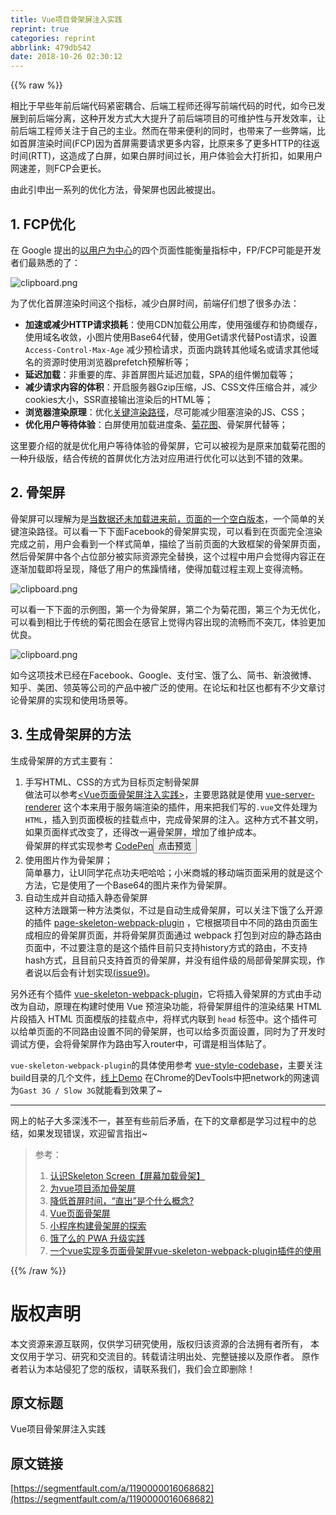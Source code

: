 ```yaml
---
title: Vue项目骨架屏注入实践
reprint: true
categories: reprint
abbrlink: 479db542
date: 2018-10-26 02:30:12
---
```


{{% raw %}}
<p>&#x76F8;&#x6BD4;&#x4E8E;&#x65E9;&#x4E9B;&#x5E74;&#x524D;&#x540E;&#x7AEF;&#x4EE3;&#x7801;&#x7D27;&#x5BC6;&#x8026;&#x5408;&#x3001;&#x540E;&#x7AEF;&#x5DE5;&#x7A0B;&#x5E08;&#x8FD8;&#x5F97;&#x5199;&#x524D;&#x7AEF;&#x4EE3;&#x7801;&#x7684;&#x65F6;&#x4EE3;&#xFF0C;&#x5982;&#x4ECA;&#x5DF2;&#x53D1;&#x5C55;&#x5230;&#x524D;&#x540E;&#x7AEF;&#x5206;&#x79BB;&#xFF0C;&#x8FD9;&#x79CD;&#x5F00;&#x53D1;&#x65B9;&#x5F0F;&#x5927;&#x5927;&#x63D0;&#x5347;&#x4E86;&#x524D;&#x540E;&#x7AEF;&#x9879;&#x76EE;&#x7684;&#x53EF;&#x7EF4;&#x62A4;&#x6027;&#x4E0E;&#x5F00;&#x53D1;&#x6548;&#x7387;&#xFF0C;&#x8BA9;&#x524D;&#x540E;&#x7AEF;&#x5DE5;&#x7A0B;&#x5E08;&#x5173;&#x6CE8;&#x4E8E;&#x81EA;&#x5DF1;&#x7684;&#x4E3B;&#x4E1A;&#x3002;&#x7136;&#x800C;&#x5728;&#x5E26;&#x6765;&#x4FBF;&#x5229;&#x7684;&#x540C;&#x65F6;&#xFF0C;&#x4E5F;&#x5E26;&#x6765;&#x4E86;&#x4E00;&#x4E9B;&#x5F0A;&#x7AEF;&#xFF0C;&#x6BD4;&#x5982;&#x9996;&#x5C4F;&#x6E32;&#x67D3;&#x65F6;&#x95F4;(FCP)&#x56E0;&#x4E3A;&#x9996;&#x5C4F;&#x9700;&#x8981;&#x8BF7;&#x6C42;&#x66F4;&#x591A;&#x5185;&#x5BB9;&#xFF0C;&#x6BD4;&#x539F;&#x6765;&#x591A;&#x4E86;&#x66F4;&#x591A;HTTP&#x7684;&#x5F80;&#x8FD4;&#x65F6;&#x95F4;(RTT)&#xFF0C;&#x8FD9;&#x9020;&#x6210;&#x4E86;&#x767D;&#x5C4F;&#xFF0C;&#x5982;&#x679C;&#x767D;&#x5C4F;&#x65F6;&#x95F4;&#x8FC7;&#x957F;&#xFF0C;&#x7528;&#x6237;&#x4F53;&#x9A8C;&#x4F1A;&#x5927;&#x6253;&#x6298;&#x6263;&#xFF0C;&#x5982;&#x679C;&#x7528;&#x6237;&#x7F51;&#x901F;&#x5DEE;&#xFF0C;&#x5219;FCP&#x4F1A;&#x66F4;&#x957F;&#x3002;</p><p>&#x7531;&#x6B64;&#x5F15;&#x7533;&#x51FA;&#x4E00;&#x7CFB;&#x5217;&#x7684;&#x4F18;&#x5316;&#x65B9;&#x6CD5;&#xFF0C;&#x9AA8;&#x67B6;&#x5C4F;&#x4E5F;&#x56E0;&#x6B64;&#x88AB;&#x63D0;&#x51FA;&#x3002;</p><h2 id="articleHeader0">1. FCP&#x4F18;&#x5316;</h2><p>&#x5728; Google &#x63D0;&#x51FA;&#x7684;<a href="https://developers.google.com/web/updates/2017/06/user-centric-performance-metrics" rel="nofollow noreferrer" target="_blank">&#x4EE5;&#x7528;&#x6237;&#x4E3A;&#x4E2D;&#x5FC3;</a>&#x7684;&#x56DB;&#x4E2A;&#x9875;&#x9762;&#x6027;&#x80FD;&#x8861;&#x91CF;&#x6307;&#x6807;&#x4E2D;&#xFF0C;FP/FCP&#x53EF;&#x80FD;&#x662F;&#x5F00;&#x53D1;&#x8005;&#x4EEC;&#x6700;&#x719F;&#x6089;&#x7684;&#x4E86;&#xFF1A;</p><p><span class="img-wrap"><img data-src="/img/bV6EWE?w=1400&amp;h=488" src="https://static.alili.tech/img/bV6EWE?w=1400&amp;h=488" alt="clipboard.png" title="clipboard.png" style="cursor:pointer;display:inline"></span></p><p>&#x4E3A;&#x4E86;&#x4F18;&#x5316;&#x9996;&#x5C4F;&#x6E32;&#x67D3;&#x65F6;&#x95F4;&#x8FD9;&#x4E2A;&#x6307;&#x6807;&#xFF0C;&#x51CF;&#x5C11;&#x767D;&#x5C4F;&#x65F6;&#x95F4;&#xFF0C;&#x524D;&#x7AEF;&#x4ED4;&#x4EEC;&#x60F3;&#x4E86;&#x5F88;&#x591A;&#x529E;&#x6CD5;&#xFF1A;</p><ul><li><strong>&#x52A0;&#x901F;&#x6216;&#x51CF;&#x5C11;HTTP&#x8BF7;&#x6C42;&#x635F;&#x8017;</strong>&#xFF1A;&#x4F7F;&#x7528;CDN&#x52A0;&#x8F7D;&#x516C;&#x7528;&#x5E93;&#xFF0C;&#x4F7F;&#x7528;&#x5F3A;&#x7F13;&#x5B58;&#x548C;&#x534F;&#x5546;&#x7F13;&#x5B58;&#xFF0C;&#x4F7F;&#x7528;&#x57DF;&#x540D;&#x6536;&#x655B;&#xFF0C;&#x5C0F;&#x56FE;&#x7247;&#x4F7F;&#x7528;Base64&#x4EE3;&#x66FF;&#xFF0C;&#x4F7F;&#x7528;Get&#x8BF7;&#x6C42;&#x4EE3;&#x66FF;Post&#x8BF7;&#x6C42;&#xFF0C;&#x8BBE;&#x7F6E; <code>Access-Control-Max-Age</code> &#x51CF;&#x5C11;&#x9884;&#x68C0;&#x8BF7;&#x6C42;&#xFF0C;&#x9875;&#x9762;&#x5185;&#x8DF3;&#x8F6C;&#x5176;&#x4ED6;&#x57DF;&#x540D;&#x6216;&#x8BF7;&#x6C42;&#x5176;&#x4ED6;&#x57DF;&#x540D;&#x7684;&#x8D44;&#x6E90;&#x65F6;&#x4F7F;&#x7528;&#x6D4F;&#x89C8;&#x5668;prefetch&#x9884;&#x89E3;&#x6790;&#x7B49;&#xFF1B;</li><li><strong>&#x5EF6;&#x8FDF;&#x52A0;&#x8F7D;</strong>&#xFF1A;&#x975E;&#x91CD;&#x8981;&#x7684;&#x5E93;&#x3001;&#x975E;&#x9996;&#x5C4F;&#x56FE;&#x7247;&#x5EF6;&#x8FDF;&#x52A0;&#x8F7D;&#xFF0C;SPA&#x7684;&#x7EC4;&#x4EF6;&#x61D2;&#x52A0;&#x8F7D;&#x7B49;&#xFF1B;</li><li><strong>&#x51CF;&#x5C11;&#x8BF7;&#x6C42;&#x5185;&#x5BB9;&#x7684;&#x4F53;&#x79EF;</strong>&#xFF1A;&#x5F00;&#x542F;&#x670D;&#x52A1;&#x5668;Gzip&#x538B;&#x7F29;&#xFF0C;JS&#x3001;CSS&#x6587;&#x4EF6;&#x538B;&#x7F29;&#x5408;&#x5E76;&#xFF0C;&#x51CF;&#x5C11;cookies&#x5927;&#x5C0F;&#xFF0C;SSR&#x76F4;&#x63A5;&#x8F93;&#x51FA;&#x6E32;&#x67D3;&#x540E;&#x7684;HTML&#x7B49;&#xFF1B;</li><li><strong>&#x6D4F;&#x89C8;&#x5668;&#x6E32;&#x67D3;&#x539F;&#x7406;</strong>&#xFF1A;&#x4F18;&#x5316;<a href="https://segmentfault.com/a/1190000012960187#articleHeader6">&#x5173;&#x952E;&#x6E32;&#x67D3;&#x8DEF;&#x5F84;</a>&#xFF0C;&#x5C3D;&#x53EF;&#x80FD;&#x51CF;&#x5C11;&#x963B;&#x585E;&#x6E32;&#x67D3;&#x7684;JS&#x3001;CSS&#xFF1B;</li><li><strong>&#x4F18;&#x5316;&#x7528;&#x6237;&#x7B49;&#x5F85;&#x4F53;&#x9A8C;</strong>&#xFF1A;&#x767D;&#x5C4F;&#x4F7F;&#x7528;&#x52A0;&#x8F7D;&#x8FDB;&#x5EA6;&#x6761;&#x3001;<a href="http://sherlocked93.club/vue-style-codebase/#/loadingAnimation" rel="nofollow noreferrer" target="_blank">&#x83CA;&#x82B1;&#x56FE;</a>&#x3001;&#x9AA8;&#x67B6;&#x5C4F;&#x4EE3;&#x66FF;&#x7B49;&#xFF1B;</li></ul><p>&#x8FD9;&#x91CC;&#x8981;&#x4ECB;&#x7ECD;&#x7684;&#x5C31;&#x662F;&#x4F18;&#x5316;&#x7528;&#x6237;&#x7B49;&#x5F85;&#x4F53;&#x9A8C;&#x7684;&#x9AA8;&#x67B6;&#x5C4F;&#xFF0C;&#x5B83;&#x53EF;&#x4EE5;&#x88AB;&#x89C6;&#x4E3A;&#x662F;&#x539F;&#x6765;&#x52A0;&#x8F7D;&#x83CA;&#x82B1;&#x56FE;&#x7684;&#x4E00;&#x79CD;&#x5347;&#x7EA7;&#x7248;&#xFF0C;&#x7ED3;&#x5408;&#x4F20;&#x7EDF;&#x7684;&#x9996;&#x5C4F;&#x4F18;&#x5316;&#x65B9;&#x6CD5;&#x5BF9;&#x5E94;&#x7528;&#x8FDB;&#x884C;&#x4F18;&#x5316;&#x53EF;&#x4EE5;&#x8FBE;&#x5230;&#x4E0D;&#x9519;&#x7684;&#x6548;&#x679C;&#x3002;</p><h2 id="articleHeader1">2. &#x9AA8;&#x67B6;&#x5C4F;</h2><p>&#x9AA8;&#x67B6;&#x5C4F;&#x53EF;&#x4EE5;&#x7406;&#x89E3;&#x4E3A;&#x662F;<a href="https://www.lukew.com/ff/entry.asp?1797" rel="nofollow noreferrer" target="_blank">&#x5F53;&#x6570;&#x636E;&#x8FD8;&#x672A;&#x52A0;&#x8F7D;&#x8FDB;&#x6765;&#x524D;&#xFF0C;&#x9875;&#x9762;&#x7684;&#x4E00;&#x4E2A;&#x7A7A;&#x767D;&#x7248;&#x672C;</a>&#xFF0C;&#x4E00;&#x4E2A;&#x7B80;&#x5355;&#x7684;&#x5173;&#x952E;&#x6E32;&#x67D3;&#x8DEF;&#x5F84;&#x3002;&#x53EF;&#x4EE5;&#x770B;&#x4E00;&#x4E0B;&#x4E0B;&#x9762;Facebook&#x7684;&#x9AA8;&#x67B6;&#x5C4F;&#x5B9E;&#x73B0;&#xFF0C;&#x53EF;&#x4EE5;&#x770B;&#x5230;&#x5728;&#x9875;&#x9762;&#x5B8C;&#x5168;&#x6E32;&#x67D3;&#x5B8C;&#x6210;&#x4E4B;&#x524D;&#xFF0C;&#x7528;&#x6237;&#x4F1A;&#x770B;&#x5230;&#x4E00;&#x4E2A;&#x6837;&#x5F0F;&#x7B80;&#x5355;&#xFF0C;&#x63CF;&#x7ED8;&#x4E86;&#x5F53;&#x524D;&#x9875;&#x9762;&#x7684;&#x5927;&#x81F4;&#x6846;&#x67B6;&#x7684;&#x9AA8;&#x67B6;&#x5C4F;&#x9875;&#x9762;&#xFF0C;&#x7136;&#x540E;&#x9AA8;&#x67B6;&#x5C4F;&#x4E2D;&#x5404;&#x4E2A;&#x5360;&#x4F4D;&#x90E8;&#x5206;&#x88AB;&#x5B9E;&#x9645;&#x8D44;&#x6E90;&#x5B8C;&#x5168;&#x66FF;&#x6362;&#xFF0C;&#x8FD9;&#x4E2A;&#x8FC7;&#x7A0B;&#x4E2D;&#x7528;&#x6237;&#x4F1A;&#x89C9;&#x5F97;&#x5185;&#x5BB9;&#x6B63;&#x5728;&#x9010;&#x6E10;&#x52A0;&#x8F7D;&#x5373;&#x5C06;&#x5448;&#x73B0;&#xFF0C;&#x964D;&#x4F4E;&#x4E86;&#x7528;&#x6237;&#x7684;&#x7126;&#x8E81;&#x60C5;&#x7EEA;&#xFF0C;&#x4F7F;&#x5F97;&#x52A0;&#x8F7D;&#x8FC7;&#x7A0B;&#x4E3B;&#x89C2;&#x4E0A;&#x53D8;&#x5F97;&#x6D41;&#x7545;&#x3002;</p><p><span class="img-wrap"><img data-src="/img/bVbfAmn?w=388&amp;h=668" src="https://static.alili.tech/img/bVbfAmn?w=388&amp;h=668" alt="clipboard.png" title="clipboard.png" style="cursor:pointer;display:inline"></span></p><p>&#x53EF;&#x4EE5;&#x770B;&#x4E00;&#x4E0B;&#x4E0B;&#x9762;&#x7684;&#x793A;&#x4F8B;&#x56FE;&#xFF0C;&#x7B2C;&#x4E00;&#x4E2A;&#x4E3A;&#x9AA8;&#x67B6;&#x5C4F;&#xFF0C;&#x7B2C;&#x4E8C;&#x4E2A;&#x4E3A;&#x83CA;&#x82B1;&#x56FE;&#xFF0C;&#x7B2C;&#x4E09;&#x4E2A;&#x4E3A;&#x65E0;&#x4F18;&#x5316;&#xFF0C;&#x53EF;&#x4EE5;&#x770B;&#x5230;&#x76F8;&#x6BD4;&#x4E8E;&#x4F20;&#x7EDF;&#x7684;&#x83CA;&#x82B1;&#x56FE;&#x4F1A;&#x5728;&#x611F;&#x5B98;&#x4E0A;&#x89C9;&#x5F97;&#x5185;&#x5BB9;&#x51FA;&#x73B0;&#x7684;&#x6D41;&#x7545;&#x800C;&#x4E0D;&#x7A81;&#x5140;&#xFF0C;&#x4F53;&#x9A8C;&#x66F4;&#x52A0;&#x4F18;&#x826F;&#x3002;</p><p><span class="img-wrap"><img data-src="/img/bVbfAmo?w=830&amp;h=411" src="https://static.alili.tech/img/bVbfAmo?w=830&amp;h=411" alt="clipboard.png" title="clipboard.png" style="cursor:pointer;display:inline"></span></p><p>&#x5982;&#x4ECA;&#x8FD9;&#x9879;&#x6280;&#x672F;&#x5DF2;&#x7ECF;&#x5728;Facebook&#x3001;Google&#x3001;&#x652F;&#x4ED8;&#x5B9D;&#x3001;&#x997F;&#x4E86;&#x4E48;&#x3001;&#x7B80;&#x4E66;&#x3001;&#x65B0;&#x6D6A;&#x5FAE;&#x535A;&#x3001;&#x77E5;&#x4E4E;&#x3001;&#x7F8E;&#x56E2;&#x3001;&#x9886;&#x82F1;&#x7B49;&#x516C;&#x53F8;&#x7684;&#x4EA7;&#x54C1;&#x4E2D;&#x88AB;&#x5E7F;&#x6CDB;&#x7684;&#x4F7F;&#x7528;&#x3002;&#x5728;&#x8BBA;&#x575B;&#x548C;&#x793E;&#x533A;&#x4E5F;&#x90FD;&#x6709;&#x4E0D;&#x5C11;&#x6587;&#x7AE0;&#x8BA8;&#x8BBA;&#x9AA8;&#x67B6;&#x5C4F;&#x7684;&#x5B9E;&#x73B0;&#x548C;&#x4F7F;&#x7528;&#x573A;&#x666F;&#x7B49;&#x3002;</p><h2 id="articleHeader2">3. &#x751F;&#x6210;&#x9AA8;&#x67B6;&#x5C4F;&#x7684;&#x65B9;&#x6CD5;</h2><p>&#x751F;&#x6210;&#x9AA8;&#x67B6;&#x5C4F;&#x7684;&#x65B9;&#x5F0F;&#x4E3B;&#x8981;&#x6709;&#xFF1A;</p><ol><li>&#x624B;&#x5199;HTML&#x3001;CSS&#x7684;&#x65B9;&#x5F0F;&#x4E3A;&#x76EE;&#x6807;&#x9875;&#x5B9A;&#x5236;&#x9AA8;&#x67B6;&#x5C4F;<br>&#x505A;&#x6CD5;&#x53EF;&#x4EE5;&#x53C2;&#x8003;<a href="https://segmentfault.com/a/1190000014832185">&lt;Vue&#x9875;&#x9762;&#x9AA8;&#x67B6;&#x5C4F;&#x6CE8;&#x5165;&#x5B9E;&#x8DF5;&gt;</a>&#xFF0C;&#x4E3B;&#x8981;&#x601D;&#x8DEF;&#x5C31;&#x662F;&#x4F7F;&#x7528; <a href="https://ssr.vuejs.org/zh/api/" rel="nofollow noreferrer" target="_blank">vue-server-renderer</a> &#x8FD9;&#x4E2A;&#x672C;&#x6765;&#x7528;&#x4E8E;&#x670D;&#x52A1;&#x7AEF;&#x6E32;&#x67D3;&#x7684;&#x63D2;&#x4EF6;&#xFF0C;&#x7528;&#x6765;&#x628A;&#x6211;&#x4EEC;&#x5199;&#x7684;<code>.vue</code>&#x6587;&#x4EF6;&#x5904;&#x7406;&#x4E3A;<code>HTML</code>&#xFF0C;&#x63D2;&#x5165;&#x5230;&#x9875;&#x9762;&#x6A21;&#x677F;&#x7684;&#x6302;&#x8F7D;&#x70B9;&#x4E2D;&#xFF0C;&#x5B8C;&#x6210;&#x9AA8;&#x67B6;&#x5C4F;&#x7684;&#x6CE8;&#x5165;&#x3002;&#x8FD9;&#x79CD;&#x65B9;&#x5F0F;&#x4E0D;&#x751A;&#x6587;&#x660E;&#xFF0C;&#x5982;&#x679C;&#x9875;&#x9762;&#x6837;&#x5F0F;&#x6539;&#x53D8;&#x4E86;&#xFF0C;&#x8FD8;&#x5F97;&#x6539;&#x4E00;&#x904D;&#x9AA8;&#x67B6;&#x5C4F;&#xFF0C;&#x589E;&#x52A0;&#x4E86;&#x7EF4;&#x62A4;&#x6210;&#x672C;&#x3002;<br>&#x9AA8;&#x67B6;&#x5C4F;&#x7684;&#x6837;&#x5F0F;&#x5B9E;&#x73B0;&#x53C2;&#x8003; <a href="https://codepen.io/janily/pen/rGqQgJ" rel="nofollow noreferrer" target="_blank">CodePen</a><button class="btn btn-xs btn-default ml10 preview" data-url="janily/pen/rGqQgJ" data-typeid="3">&#x70B9;&#x51FB;&#x9884;&#x89C8;</button></li><li>&#x4F7F;&#x7528;&#x56FE;&#x7247;&#x4F5C;&#x4E3A;&#x9AA8;&#x67B6;&#x5C4F;&#xFF1B;<br>&#x7B80;&#x5355;&#x66B4;&#x529B;&#xFF0C;&#x8BA9;UI&#x540C;&#x5B66;&#x82B1;&#x70B9;&#x529F;&#x592B;&#x5427;&#x54C8;&#x54C8;&#xFF1B;&#x5C0F;&#x7C73;&#x5546;&#x57CE;&#x7684;&#x79FB;&#x52A8;&#x7AEF;&#x9875;&#x9762;&#x91C7;&#x7528;&#x7684;&#x5C31;&#x662F;&#x8FD9;&#x4E2A;&#x65B9;&#x6CD5;&#xFF0C;&#x5B83;&#x662F;&#x4F7F;&#x7528;&#x4E86;&#x4E00;&#x4E2A;Base64&#x7684;&#x56FE;&#x7247;&#x6765;&#x4F5C;&#x4E3A;&#x9AA8;&#x67B6;&#x5C4F;&#x3002;</li><li>&#x81EA;&#x52A8;&#x751F;&#x6210;&#x5E76;&#x81EA;&#x52A8;&#x63D2;&#x5165;&#x9759;&#x6001;&#x9AA8;&#x67B6;&#x5C4F;<br>&#x8FD9;&#x79CD;&#x65B9;&#x6CD5;&#x8DDF;&#x7B2C;&#x4E00;&#x79CD;&#x65B9;&#x6CD5;&#x7C7B;&#x4F3C;&#xFF0C;&#x4E0D;&#x8FC7;&#x662F;&#x81EA;&#x52A8;&#x751F;&#x6210;&#x9AA8;&#x67B6;&#x5C4F;&#xFF0C;&#x53EF;&#x4EE5;&#x5173;&#x6CE8;&#x4E0B;&#x997F;&#x4E86;&#x4E48;&#x5F00;&#x6E90;&#x7684;&#x63D2;&#x4EF6; <a href="https://github.com/ElemeFE/page-skeleton-webpack-plugin" rel="nofollow noreferrer" target="_blank">page-skeleton-webpack-plugin</a> &#xFF0C;&#x5B83;&#x6839;&#x636E;&#x9879;&#x76EE;&#x4E2D;&#x4E0D;&#x540C;&#x7684;&#x8DEF;&#x7531;&#x9875;&#x9762;&#x751F;&#x6210;&#x76F8;&#x5E94;&#x7684;&#x9AA8;&#x67B6;&#x5C4F;&#x9875;&#x9762;&#xFF0C;&#x5E76;&#x5C06;&#x9AA8;&#x67B6;&#x5C4F;&#x9875;&#x9762;&#x901A;&#x8FC7; webpack &#x6253;&#x5305;&#x5230;&#x5BF9;&#x5E94;&#x7684;&#x9759;&#x6001;&#x8DEF;&#x7531;&#x9875;&#x9762;&#x4E2D;&#xFF0C;&#x4E0D;&#x8FC7;&#x8981;&#x6CE8;&#x610F;&#x7684;&#x662F;&#x8FD9;&#x4E2A;&#x63D2;&#x4EF6;&#x76EE;&#x524D;&#x53EA;&#x652F;&#x6301;history&#x65B9;&#x5F0F;&#x7684;&#x8DEF;&#x7531;&#xFF0C;&#x4E0D;&#x652F;&#x6301;hash&#x65B9;&#x5F0F;&#xFF0C;&#x4E14;&#x76EE;&#x524D;&#x53EA;&#x652F;&#x6301;&#x9996;&#x9875;&#x7684;&#x9AA8;&#x67B6;&#x5C4F;&#xFF0C;&#x5E76;&#x6CA1;&#x6709;&#x7EC4;&#x4EF6;&#x7EA7;&#x7684;&#x5C40;&#x90E8;&#x9AA8;&#x67B6;&#x5C4F;&#x5B9E;&#x73B0;&#xFF0C;&#x4F5C;&#x8005;&#x8BF4;&#x4EE5;&#x540E;&#x4F1A;&#x6709;&#x8BA1;&#x5212;&#x5B9E;&#x73B0;<a href="https://github.com/ElemeFE/page-skeleton-webpack-plugin/issues/9" rel="nofollow noreferrer" target="_blank">(issue9)</a>&#x3002;</li></ol><p>&#x53E6;&#x5916;&#x8FD8;&#x6709;&#x4E2A;&#x63D2;&#x4EF6; <a href="https://github.com/lavas-project/vue-skeleton-webpack-plugin" rel="nofollow noreferrer" target="_blank">vue-skeleton-webpack-plugin</a>&#xFF0C;&#x5B83;&#x5C06;&#x63D2;&#x5165;&#x9AA8;&#x67B6;&#x5C4F;&#x7684;&#x65B9;&#x5F0F;&#x7531;&#x624B;&#x52A8;&#x6539;&#x4E3A;&#x81EA;&#x52A8;&#xFF0C;&#x539F;&#x7406;&#x5728;&#x6784;&#x5EFA;&#x65F6;&#x4F7F;&#x7528; Vue &#x9884;&#x6E32;&#x67D3;&#x529F;&#x80FD;&#xFF0C;&#x5C06;&#x9AA8;&#x67B6;&#x5C4F;&#x7EC4;&#x4EF6;&#x7684;&#x6E32;&#x67D3;&#x7ED3;&#x679C; HTML &#x7247;&#x6BB5;&#x63D2;&#x5165; HTML &#x9875;&#x9762;&#x6A21;&#x7248;&#x7684;&#x6302;&#x8F7D;&#x70B9;&#x4E2D;&#xFF0C;&#x5C06;&#x6837;&#x5F0F;&#x5185;&#x8054;&#x5230; <code>head</code> &#x6807;&#x7B7E;&#x4E2D;&#x3002;&#x8FD9;&#x4E2A;&#x63D2;&#x4EF6;&#x53EF;&#x4EE5;&#x7ED9;&#x5355;&#x9875;&#x9762;&#x7684;&#x4E0D;&#x540C;&#x8DEF;&#x7531;&#x8BBE;&#x7F6E;&#x4E0D;&#x540C;&#x7684;&#x9AA8;&#x67B6;&#x5C4F;&#xFF0C;&#x4E5F;&#x53EF;&#x4EE5;&#x7ED9;&#x591A;&#x9875;&#x9762;&#x8BBE;&#x7F6E;&#xFF0C;&#x540C;&#x65F6;&#x4E3A;&#x4E86;&#x5F00;&#x53D1;&#x65F6;&#x8C03;&#x8BD5;&#x65B9;&#x4FBF;&#xFF0C;&#x4F1A;&#x5C06;&#x9AA8;&#x67B6;&#x5C4F;&#x4F5C;&#x4E3A;&#x8DEF;&#x7531;&#x5199;&#x5165;router&#x4E2D;&#xFF0C;&#x53EF;&#x8C13;&#x662F;&#x76F8;&#x5F53;&#x4F53;&#x8D34;&#x4E86;&#x3002;</p><p><code>vue-skeleton-webpack-plugin</code>&#x7684;&#x5177;&#x4F53;&#x4F7F;&#x7528;&#x53C2;&#x8003; <a href="https://github.com/SHERlocked93/vue-style-codebase" rel="nofollow noreferrer" target="_blank">vue-style-codebase</a>&#xFF0C;&#x4E3B;&#x8981;&#x5173;&#x6CE8;build&#x76EE;&#x5F55;&#x7684;&#x51E0;&#x4E2A;&#x6587;&#x4EF6;&#xFF0C;<a href="http://sherlocked93.club/vue-style-codebase/" rel="nofollow noreferrer" target="_blank">&#x7EBF;&#x4E0A;Demo</a> &#x5728;Chrome&#x7684;DevTools&#x4E2D;&#x628A;network&#x7684;&#x7F51;&#x901F;&#x8C03;&#x4E3A;<code>Gast 3G / Slow 3G</code>&#x5C31;&#x80FD;&#x770B;&#x5230;&#x6548;&#x679C;&#x4E86;~</p><hr><p>&#x7F51;&#x4E0A;&#x7684;&#x5E16;&#x5B50;&#x5927;&#x591A;&#x6DF1;&#x6D45;&#x4E0D;&#x4E00;&#xFF0C;&#x751A;&#x81F3;&#x6709;&#x4E9B;&#x524D;&#x540E;&#x77DB;&#x76FE;&#xFF0C;&#x5728;&#x4E0B;&#x7684;&#x6587;&#x7AE0;&#x90FD;&#x662F;&#x5B66;&#x4E60;&#x8FC7;&#x7A0B;&#x4E2D;&#x7684;&#x603B;&#x7ED3;&#xFF0C;&#x5982;&#x679C;&#x53D1;&#x73B0;&#x9519;&#x8BEF;&#xFF0C;&#x6B22;&#x8FCE;&#x7559;&#x8A00;&#x6307;&#x51FA;~</p><blockquote><p>&#x53C2;&#x8003;&#xFF1A;</p><ol><li><a href="https://juejin.im/post/59ef52226fb9a0451543135f" rel="nofollow noreferrer" target="_blank">&#x8BA4;&#x8BC6;Skeleton Screen&#x3010;&#x5C4F;&#x5E55;&#x52A0;&#x8F7D;&#x9AA8;&#x67B6;&#x3011;</a></li><li><a href="https://xiaoiver.github.io/coding/2017/07/30/%E4%B8%BAvue%E9%A1%B9%E7%9B%AE%E6%B7%BB%E5%8A%A0%E9%AA%A8%E6%9E%B6%E5%B1%8F.html" rel="nofollow noreferrer" target="_blank">&#x4E3A;vue&#x9879;&#x76EE;&#x6DFB;&#x52A0;&#x9AA8;&#x67B6;&#x5C4F;</a></li><li><a href="https://www.cnblogs.com/vajoy/p/5079943.html" rel="nofollow noreferrer" target="_blank">&#x964D;&#x4F4E;&#x9996;&#x5C4F;&#x65F6;&#x95F4;&#xFF0C;&#x201C;&#x76F4;&#x51FA;&#x201D;&#x662F;&#x4E2A;&#x4EC0;&#x4E48;&#x6982;&#x5FF5;?</a></li><li><a href="https://segmentfault.com/a/1190000014963269">Vue&#x9875;&#x9762;&#x9AA8;&#x67B6;&#x5C4F;</a></li><li><a href="https://segmentfault.com/a/1190000015876164" target="_blank">&#x5C0F;&#x7A0B;&#x5E8F;&#x6784;&#x5EFA;&#x9AA8;&#x67B6;&#x5C4F;&#x7684;&#x63A2;&#x7D22;</a></li><li><a href="https://huangxuan.me/2017/07/12/upgrading-eleme-to-pwa/" rel="nofollow noreferrer" target="_blank">&#x997F;&#x4E86;&#x4E48;&#x7684; PWA &#x5347;&#x7EA7;&#x5B9E;&#x8DF5;</a></li><li><a href="https://blog.csdn.net/ly124100427/article/details/81168908" rel="nofollow noreferrer" target="_blank">&#x4E00;&#x4E2A;vue&#x5B9E;&#x73B0;&#x591A;&#x9875;&#x9762;&#x9AA8;&#x67B6;&#x5C4F;vue-skeleton-webpack-plugin&#x63D2;&#x4EF6;&#x7684;&#x4F7F;&#x7528;</a></li></ol></blockquote>
{{% /raw %}}

# 版权声明
本文资源来源互联网，仅供学习研究使用，版权归该资源的合法拥有者所有，
本文仅用于学习、研究和交流目的。转载请注明出处、完整链接以及原作者。
原作者若认为本站侵犯了您的版权，请联系我们，我们会立即删除！

## 原文标题
Vue项目骨架屏注入实践

## 原文链接
[https://segmentfault.com/a/1190000016068682](https://segmentfault.com/a/1190000016068682)


